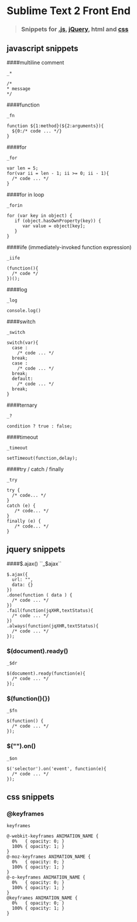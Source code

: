# Sublime Text 2 Front End

> ### Snippets for [.js](#javascript-snippets), [jQuery](#jQuery-snippets), html and [css](#css-snippets)

## javascript snippets

####multiline comment   

``_*``


```
/*
* message
*/
```

####function  

``_fn``


```
function ${1:method}(${2:arguments}){
  ${0:/* code ... */}
}
```

####for

``_for``


```
var len = 5;
for(var ii = len - 1; ii >= 0; ii - 1){
  /* code ... */
}
```

####for in loop

``_forin``


```
for (var key in object) {
   if (object.hasOwnProperty(key)) {
      var value = object[key]; 
   }
}

```

####iife (immediately-invoked function expression)

``_iife``


```
(function(){
  /* code */
})();
```

####log 

``_log``


```
console.log()
```

####switch 

``_switch``


```
switch(var){
  case :
    /* code ... */
  break;
  case :
    /* code ... */
  break;
  default:
    /* code ... */
  break;
}
```

####ternary 

``_?``


```
condition ? true : false;
```

####timeout

``_timeout``


```
setTimeout(function,delay);
```

####try / catch / finally

``_try``


```
try {
  /* code... */
} 
catch (e) {
   /* code... */
}
finally (e) {
   /* code... */
}
```

## jquery snippets
####$.ajax()
``_$ajax``


```
$.ajax({
  url: "",
  data: {}
})
.done(function ( data ) {
  /* code ... */
})
.fail(function(jqXHR,textStatus){
  /* code ... */
})
.always(function(jqXHR,textStatus){
  /* code ... */
});
```

### $(document).ready()
``_$dr``


```
$(document).ready(function(e){
  /* code ... */
});
```

### $(function(){})
``_$fn``


```
$(function() {
  /* code ... */
});
```

### $("").on()
``_$on``


```
$('selector').on('event', function(e){
  /* code ... */
});
```

## css snippets

### @keyframes
``keyframes``

```
@-webkit-keyframes ANIMATION_NAME {
  0%   { opacity: 0; }
  100% { opacity: 1; }
}
@-moz-keyframes ANIMATION_NAME {
  0%   { opacity: 0; }
  100% { opacity: 1; }
}
@-o-keyframes ANIMATION_NAME {
  0%   { opacity: 0; }
  100% { opacity: 1; }
}
@keyframes ANIMATION_NAME {
  0%   { opacity: 0; }
  100% { opacity: 1; }
}
```

